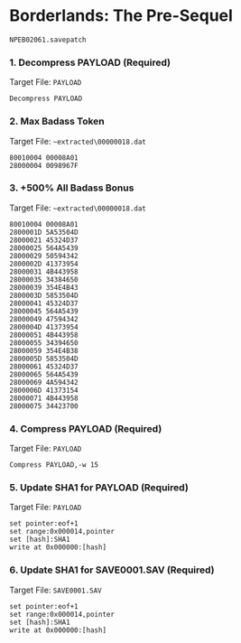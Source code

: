#  Borderlands: The Pre-Sequel 

`NPEB02061.savepatch`

### 1. Decompress PAYLOAD (Required)

Target File: `PAYLOAD`

```
Decompress PAYLOAD
```

### 2. Max Badass Token

Target File: `~extracted\00000018.dat`

```
80010004 00008A01
28000004 0098967F
```

### 3. +500% All Badass Bonus

Target File: `~extracted\00000018.dat`

```
80010004 00008A01
2800001D 5A53504D
28000021 45324D37
28000025 564A5439
28000029 50594342
2800002D 41373954
28000031 4B443958
28000035 34384650
28000039 354E4B43
2800003D 5853504D
28000041 45324D37
28000045 564A5439
28000049 47594342
2800004D 41373954
28000051 4B443958
28000055 34394650
28000059 354E4B38
2800005D 5853504D
28000061 45324D37
28000065 564A5439
28000069 4A594342
2800006D 41373154
28000071 4B443958
28000075 34423700
```

### 4. Compress PAYLOAD (Required)

Target File: `PAYLOAD`

```
Compress PAYLOAD,-w 15
```

### 5. Update SHA1 for PAYLOAD (Required)

Target File: `PAYLOAD`

```
set pointer:eof+1
set range:0x000014,pointer
set [hash]:SHA1
write at 0x000000:[hash]
```

### 6. Update SHA1 for SAVE0001.SAV (Required)

Target File: `SAVE0001.SAV`

```
set pointer:eof+1
set range:0x000014,pointer
set [hash]:SHA1
write at 0x000000:[hash]
```

